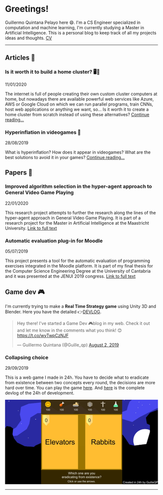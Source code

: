 <script data-ad-client="ca-pub-1426143204952754" async src="https://pagead2.googlesyndication.com/pagead/js/adsbygoogle.js"></script>

<link rel="shortcut icon" type="image/png" href="images/favicon.ico">

# Greetings!
Guillermo Quintana Pelayo here 😄. I'm a CS Engineer specialized in computation and machine learning, I'm currently studying a Master in Artificial Intelligence. This is a personal blog to keep track of all my projects ideas and thoughts. [CV](CV_GuillermoQuintana.pdf)

* * *
## Articles 📰
### **Is it worth it to build a home cluster?** 🖥🧮
11/01/2020

The internet is full of people creating their own custom cluster computers at home, but nowadays there are available powerful web services like Azure, AWS or Google Cloud on which we can run parallel programs, train CNNs, host web applications or anything we want, so... Is it worth it to create a home cluster from scratch instead of using these alternatives?
[Continue reading...](articles/home_cluster.md)

### **Hyperinflation in videogames** 💸
28/08/2019

What is hyperinflation? How does it appear in videogames? What are the best solutions to avoid it in your games? [Continue reading...](articles/hyperinflation_in_videogames.md)


## Papers 📓
### **Improved algorithm selection in the hyper-agent approach to General Video Game Playing**
22/01/2020

This research project attempts to further the research along the lines of the hyper-agent approach in General Video Game Playing. It is part of a research project for the Master in Artificial Intelligence at the Maastricht University. [Link to full text](papers/MRP_HyperAgent.pdf)

### **Automatic evaluation plug-in for Moodle** 
05/07/2019

This project presents a tool for the automatic evaluation of programming exercises integrated in the Moodle platform. It is part of my final thesis for the Computer Science Engineering Degree at the University of Cantabria and it was presented at the JENUI 2019 congress.
[Link to full text](http://www.aenui.net/ojs/index.php?journal=actas_jenui&page=article&op=view&path%5B%5D=513)

## Game dev 🎮
I'm currently trying to make a **Real Time Strategy game** using Unity 3D and Blender. Here you have the detailed 👉[DEVLOG](gamedev/RTSdevlog.md).

<blockquote class="twitter-tweet" tw-align-center data-theme="light" data-link-color="#2B7BB9"><p lang="en" dir="ltr">Hey there! I&#39;ve started a Game Dev 🎮blog in my web. Check it out and let me know in the comments what you think! 😊<a href="https://t.co/wyTwpCzNJF">https://t.co/wyTwpCzNJF</a></p>&mdash; Guillermo Quintana (@Guille_qp) <a href="https://twitter.com/Guille_qp/status/1157370410511605760?ref_src=twsrc%5Etfw">August 2, 2019</a></blockquote> <script async src="https://platform.twitter.com/widgets.js" charset="utf-8"></script>

### Collapsing choice
29/09/2019

This is a web game I made in 24h. You have to decide what to eradicate from existence between two concepts every round, the decisions are more hard over time. You can play the game [here](gamedev/collapsing_choice/index.html). And [here](gamedev/collapsing_choice.md) is the complete devlog of the 24h of development.

![](gamedev/images/cc2.png)

* * *